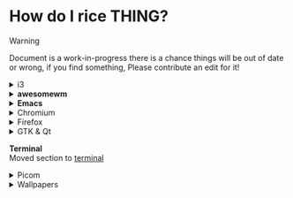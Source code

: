 # How do I rice THING?

> [!WARNING]
> Document is a work-in-progress there is a chance things will be out of date or wrong, if you find something, Please contribute an edit for it!

<details>
	<summary>i3</summary>

~~i3 by itself is pretty barebones out of the box so maybe consider using i3-gaps~~, As of may 2024 i3 gaps has been merged with i3 proper,
i3 has a really well written manual which I urge you to read the [i3 manual](https://i3wm.org/docs/userguide.html) which thoroughly documents average usage with the window manager

Though for ricing purposes you might be interested in using polybar, eww or some similar bar / widget system along with an app launcher like dmenu or rofi
 
</details>

<details>
<summary><b>awesomewm</b></summary>
	
You can ofcourse consult the [official documentation](https://awesomewm.org/apidoc/) which provide thorough documentation of the API but are lacking in a tutorial sense, Stardust-Kyun has also published his own [tutorial series on ricing awesomewm](https://star.is-a.dev/projects/awmguide/).

If you face issues while ricing, do consider joining the [awesomewm discord server](https://discord.gg/BPat4F87dg) as you'll have a better chance of getting the support you need
 
</details>

<details>
<summary><b>Emacs</b></summary>
The youtube channel [System Crafters](https://www.youtube.com/c/systemcrafters) has already created a significant amount of resources regarding getting starting with emacs, 
You can find them [here](https://wiki.systemcrafters.cc/emacs/) - See the Emacs From Scratch series for an indepth series of writing your own configuraton,
But as usual, Do not follow them word for word, Experiment your own and try to understand what each and every setting does :D

You can also refer to the [GNU Manual](https://www.gnu.org/software/emacs/manual/html_node/emacs/index.html) documenting almost every part of vanilla Emacs, a valuable resource
Customizing emacs is 90% about your own passion, There is a lot you can do
</details>

<details>
<summary>Chromium</summary>
Most chromium based browers do not support anything more than marginal theming,
It is possible to affect a few changes by your gtk theme [[example](https://github.com/phocus/gtk/blob/master/scss/gtk-3.0/applications/_chromium.scss)]

You can also make your own Chromium theme tho again, these are quite limited in scope: https://developer.chrome.com/docs/extensions/mv3/themes/

Vivaldi however allows injecting CSS into the browser UI, I found a few links on it but your mileage may vary
https://www.reddit.com/r/vivaldibrowser/comments/gso6bx/questions_about_css_customisations/
https://forum.vivaldi.net/topic/10629/vivaldi-ui-customisations
</details>

<details>
<summary>Firefox</summary>
You can customize the User Interface (Chrome) with Firefox CSS, see the following:
- [Getting started guide](https://www.reddit.com/r/FirefoxCSS/wiki/index/tutorials)
- [How to create & live debug userChrome.css](https://www.reddit.com/r/FirefoxCSS/comments/73dvty/tutorial_how_to_create_and_livedebug_userchromecss/)
- [Collection of resources related to userChrome](https://www.userchrome.org/)

You can use [Stylus](https://add0n.com/stylus.html) to modify the appearance of certain websites.
*NOTE: Does not work on extension (except Stylus) and built-in browser webpages.*

Firefox also supports `userContent.css` for overriding the styles of a site, To use it simply follow the same instructions as for userChrome.css but create this file too in the same directory (chrome),
The structure of the file is usually as follows:
```css
@-moz-document domain("discord.com") {
	/* Your styles go here. */
}
```
You can use any of the selectors available for [@-moz-document](https://developer.mozilla.org/en-US/docs/Web/CSS/@document)
*NOTE: Stylus can also export to this format for easy usage*

#### Start Page
You will need basic knowledge of HTML, CSS & JS.
[MDN](https://developer.mozilla.org/en-US/) is a nice place to learn.

Firefox has quite a few limitations on setting local files as your start page (no external requests or imports of any kind), so it may be easier to host your start page on some static site hosting service (GitHub Pages, Netlify, Surge.sh).

Then use [this extension](https://addons.mozilla.org/en-US/firefox/addon/new-tab-override/) to set the URL.
Chromium users can use [this](https://chrome.google.com/webstore/detail/custom-new-tab-url/mmjbdbjnoablegbkcklggeknkfcjkjia) instead (Chrome places no limitations).
</details>

<details>
<summary>GTK & Qt</summary>
This is most easily accomplished by forking an existing theme and modifying them. Most themes are open source and
are easily modifiable (if you know CSS). Phocus is a nice one to start with since its code is clean scss and well structured, (https://github.com/phocus/gtk)
*NOTE: Phocus is not a GTK2 theme so it will not show up in `lxappearance`, Set your gtk theme using [settings.ini](https://wiki.archlinux.org/title/GTK#Basic_theme_configuration) instead,
this is because lxappearance expects a legacy gtk2 theme along with a gtk3, which modern themes do not have.*

You can use `gtk-widget-factory` to test your theme, it comes packaged with `gtk-demos` on arch & debian.
GTK CSS reference: https://docs.gtk.org/gtk4/css-properties.html
Using the GTK Debugger: https://elkowar.github.io/eww/working_with_gtk.html#gtk-debugger (This should work anywhere)

#### Uniform Look for GTK & QT Apps

Arch Wiki Link: https://wiki.archlinux.org/title/Uniform_look_for_Qt_and_GTK_applications#Theme_engines

By default, you have to apply themes for QT and GTK separately, with most GTK themes not having a QT counterpart.

To achieve a consistent look over both the styles, you can install **theme engines** like QGtkStyle (https://github.com/qt/qtstyleplugins) or QGnomePlatform (https://github.com/FedoraQt/QGnomePlatform).
These theme engines can be used to translate themes between GTK and QT platforms.

#### QGtkStyle
After installing, you have to make changes the following changes

**For QT4:** Edit the /etc/xdg/Trolltech.conf (system-wide) or ~/.config/Trolltech.conf (user-specific) file:

~/.config/Trolltech.conf
```ini
[Qt]
style=GTK+
```

**For QT5:** set the environment variable `QT_QPA_PLATFORMTHEME=gtk2`

*NOTE: This requires that the configured GTK theme supports both GTK 2 and GTK 3*

#### QGnomePlatform
This theme applies the appearance settings of GNOME for QT Applications. It is enabled by default on GNOME since version 3.20.
To enable it on other systems, after installing the qgnomeplatform package, set the environment variable:

```sh
QT_QPA_PLATFORMTHEME=gnome
```

</details>

<!--
#f Neovim / Vim
This is an interesting one. If you use a premade colorscheme, chances are, a [base16](https://github.com/chriskempson/base16) or other vim theme already exists for it. Otherwise, you can make a base16 theme or make one from a wide variety of templates. There even exist generators for it. ([Pinto](https://pintovim.dev/), [Vivify](https://bytefluent.com/vivify/))
And, of course, if a colorscheme is similar to yours, you can easily fork it and modify.

Besides colors, in terms of functionality you are free to find / forge whatever to fit your needs.

How to make a vim colorscheme: [Reddit](https://www.reddit.com/r/vim/comments/8mvc6s/how_to_make_a_color_scheme_for_vim/)
Colorscheme template: [RNB](https://github.com/romainl/vim-rnb)
See more on [Vim & Neovim](/out/knowledge/vim.html).

Vim has good documentation on what most of the highlight groups are for, avail yourself of it.

#### Get highlight group under cursor
Since i've been writing a port for [chocolate](https://gitlab.com/snakedye/chocolate), this is a problem i've encountered, the real basic solution is to do:
```vim
function! SynStack()
  if !exists("*synstack")
    return
  endif
  echo map(synstack(line('.'), col('.')), 'synIDattr(v:val, "name")')
endfunc
```

but this doesnt work that well for treesitter, in which case using [this code from treesitter-playground](https://github.com/nvim-treesitter/playground/blob/master/lua/nvim-treesitter-playground/hl-info.lua) works a fair bit better,
to use them more easily, create a keybinding for `SynStack()` or `require('hl-info').show_hl_captures()` respectivley

#END f
-->

<b>Terminal</b>\
Moved section to [terminal](terminal.html)

<details><summary>Picom</summary>
*The definition of compositor changes from X11 to Wayland, I am talking about X11 only:*
Compositor is a thing that sits between your window manager and X11 and makes stuff like transparency work. Recently, however, compositors have been used to implement blur, rounded corners and animations for a window manager to behave more like a desktop enviroment.

If the version in your package repositories has the features you want, I'd suggest you use that instead.

> [!WARNING]
> This is out of date, Picom master now includes many of these features, It is recommended to reference it's documentation

#### I just want transparency and or shadow
You're in luck, lots of choice for you. You can use `picom` / `xcompmgr` / `compton`, anything you want and generally it'll just work™

I still suggest using picom as it has the latest technology / optimizations, beside being the
most commonly used & most supported one.
⛔ *Forcing application transparency has very little purpose in most cases however, and most user interface's are not designed with that in mind (eg: nvim)* 

#### I want blur too
Just build the latest [master](https://github.com/yshui/picom) and use picom with the --experimental-backends option.
To build picom from source, follow the instructions in the [README](https://github.com/yshui/picom#build)
⛔ *Be very caution when using blur, excessive blur can make a rice look bad very easily.* 

#### I want rounded corners too
Again, picom master has the thing for you, picom has implemented rounder corners in the xrender and legacy glx backends.

A few window managers can draw rounded corners out of the box, so you might be able to utilize that. (afaik awesome can)

#### I want animations too
Use one of the popular forks I guess :/, I don't know how well picom animations work, but I don't expect it to be spectacular.
The following are popular as of October 2021:
[jonaburg/picom](https://github.com/jonaburg/picom)    -> slightly buggy sliding animations
[dccsillag/picom](https://github.com/dccsillag/picom)  -> has cool, configurable animations
[pijulius/picom](https://github.com/pijulius/picom)    -> fork of dccsillag, added animations and optimisations
[Tanish2002/picom](https://github.com/Tanish2002/picom)-> also has animations, try if the others do not work

snippet to configure animations on dccsillag or pijulius
```conf
# Animations
animations = true;
animation-stiffness = 300.0;
animation-dampening = 22.0;
animation-clamping = true;
animation-mass = 1;
animation-for-open-window = "zoom";
animation-for-menu-window = "slide-down";
animation-for-transient-window = "slide-down";
# (requires pijulius)
animation-for-workspace-switch-in = "zoom";
animation-for-workspace-switch-out = "zoom";
```

snippet to configure animations on jonaburg
```conf
transition-length = 300
transition-pow-x = 0.1
transition-pow-y = 0.1
transition-pow-w = 0.1
transition-pow-h = 0.1
size-transition = true
```

Example configuration with most of the available options: https://github.com/yshui/picom/blob/next/picom.sample.conf \
To get a window class for a exclude / include, use `xwininfo` or `xprop` & click the window you want. \
Remember to use window classes whenever you can, window titles can be very finicky. \
The 2nd part of the window class is the relevant bit, for example: 
For `Application.Navigator`, You would put `class_g = 'Navigator'` in your picom config

[Nuxsh's Page About Picom Forks](https://nuxsh.is-a.dev/blog/picom.html) \
[Arch Wiki Page](https://wiki.archlinux.org/title/Picom)

</details>

<details><summary>Wallpapers</summary>

Good places to look for wallpapers are:
- [https://images.google.com/](https://images.google.com/)
Includes a search by colour and resolution, so you can find a wallpaper matching your screen size.
- [https://subtlepatterns.com/](https://subtlepatterns.com/)
Tiling wallpapers that are provided as backgrounds for websites.
- [https://unsplash.com/](https://unsplash.com/)
A source of free quality high res photos, all released under creative commons licensing so are free to use.
- [https://wallhaven.cc/](https://wallhaven.cc/)
A clone of wallbase after that was shut down, has searches by colour, resolution.
- [https://web.archive.org/web/20130708152642/http://squidfingers.com/patterns](https://web.archive.org/web/20130708152642/http://squidfingers.com/patterns)
158 tiling wallpapers. [archive link because normal page is dead]
- [http://simpledesktops.com/](http://simpledesktops.com/)
Wonderful sets of minimal wallpapers.

Source: [https://www.reddit.com/r/unixporn/wiki/ricing#wiki_wallpapers](https://www.reddit.com/r/unixporn/wiki/ricing#wiki_wallpapers)

A few personal repositories of wallpapers (usually high quality and categorized):
- [Oblivousofcrap's](https://app.box.com/s/tsq119oyh0o0wagqx4a4nx74hyggvvxc )
- [BlueJive's](https://github.com/Blu3Jive001/Wallpapers)
- [Exo's](https://gitlab.com/exorcist365/wallpapers) (This one is good if you use gruvbox)
- [Kraken's](https://mega.nz/folder/PpohCIpT#tII4Q60AFpgfnEYFywwlow) (the biggest by far)
- [Frenzy's](https://github.com/FrenzyExists/wallpapers)

You could try the distro wallpaper competitions / repositories too, for example:
- [Ubuntu's competition for 21.10](https://discourse.ubuntu.com/t/wallpaper-competition-for-impish-indri-ubuntu-21-10/22852/8)
- [Xubuntu's competition for 16.04](https://xubuntu.org/news/xubuntu-16-04-wallpaper-competition-winners/)
- [PopOS's repository](https://github.com/pop-os/wallpapers/tree/master/original)

I like [the /wg/ board too](https://boards.4chan.org/wg/) but that one is definitely very **NSFW**, See
[Their catalog of threads](https://boards.4chan.org/wg/catalog)

You can also try using a image board (booru) site or crawler like:
- [Safebooru](https://safebooru.org/)
- [nik.bot.nu](http://nik.bot.nu/)

Really depends on what you're doing and looking for though..

#### Animated Wallpapers
For those who don't know how to set animated walls, here's a command for it (you will need xwinwrap and mpv for video files or gifview for gif files):

`xwinwrap -fs -fdt -ni -b -nf -un -o 1.0 -debug -- mpv -wid WID --loop --no-audio ~/path/to/video.mp4`

If the above doesn't work correctly, use this one:
`xwinwrap -ov -g 1920x1080+0+0 -- mpv -wid WID ~/path/to/video.flv --no-osc --no-osd-bar --loop-file --player-operation-mode=cplayer --no-audio --panscan=1.0 --no-input-default-bindings`

Sources for pixelart animated wallpapers
- [https://1041uuu.tumblr.com/](https://1041uuu.tumblr.com/)
- [https://waneella.tumblr.com/](https://waneella.tumblr.com/)

Googling will also get you a bit of resources .

#### Tiled Wallpapers
These are wallpapers that tiled like tiles in a pattern, [example](/assets/images/dump/e038c16d-6663-40b9-8b21-82ad64927848.webp) repeated over your entire screen.
Their usage is fairly simple:
`feh --bg-tile |path-to-wallpaper|` or if you have a bitmap you can use `xsetroot -bitmap |path-to-bitmap-wallpaper|`, or manually tile it in your image editor of choice.

You can find a bunch of sources here: [https://notes.neeasade.net/tiled-wallpaper-sources.html](https://notes.neeasade.net/tiled-wallpaper-sources.html), Their site has a bunch of cool ricing related stuff too.

